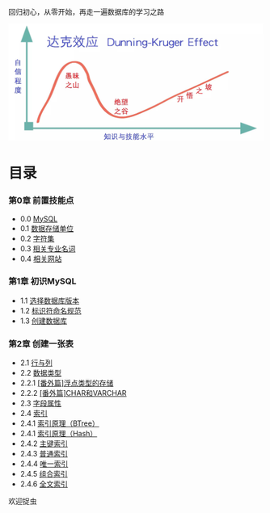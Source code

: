回归初心，从零开始，再走一遍数据库的学习之路

![达克效应][img_github_url]

# 目录

### 第0章 前置技能点
- 0.0 [MySQL](Lession0/0.0-MySQL.md)
- 0.1 [数据存储单位](Lession0/0.1-数据存储单位.md)
- 0.2 [字符集](Lession0/0.2-字符集.md)
- 0.3 [相关专业名词](Lession0/0.3-相关专业名词.md)
- 0.4 [相关网站](Lession0/0.4-相关网站.md)

### 第1章 初识MySQL

- 1.1 [选择数据库版本](Lession1/1.1-选择数据库版本.md)
- 1.2 [标识符命名规范](Lession1/1.2-标识符命名规范.md)
- 1.3 [创建数据库](Lession1/1.3-创建数据库.md)


### 第2章 创建一张表
- 2.1 [行与列](Lession2/2.1-行与列.md)
- 2.2 [数据类型](Lession2/2.2-数据类型.md)
 - 2.2.1 [[番外篇]浮点类型的存储](Lession2/2.2.1-%5B番外篇%5D浮点类型的存储.md)
 - 2.2.2 [[番外篇]CHAR和VARCHAR](Lession2/2.2.2-%5B番外篇%5DCHAR和VARCHAR.md)
- 2.3 [字段属性](Lession2/2.3-字段属性.md)
- 2.4 [索引](Lession2/2.4-索引.md)
- 2.4.1 [索引原理（BTree）](Lession2\2.4.1-索引原理（BTree）.md)
- 2.4.1 [索引原理（Hash）](Lession2\2.4.1-索引原理（Hash）.md)
- 2.4.2 [主键索引](Lession2\2.4.2-主键索引.md)
- 2.4.3 [普通索引](Lession2\2.4.3-普通索引.md)
- 2.4.4 [唯一索引](Lession2\2.4.4-唯一索引.md)
- 2.4.5 [组合索引](Lession2\2.4.5-组合索引.md)
- 2.4.6 [全文索引](Lession2\2.4.6-全文索引.md)


欢迎捉虫


[img_github_url]:https://github.com/VVFIIT/mysql-tutorial/blob/master/Z/image/DunningKrugerEffect.jpg
